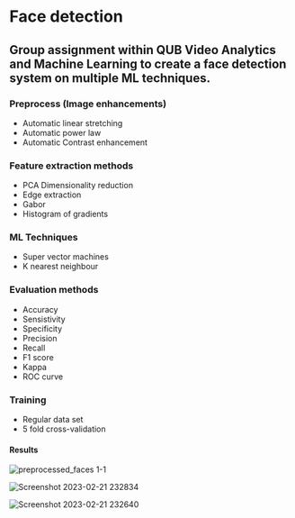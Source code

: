 # Face detection

## Group assignment within QUB Video Analytics and Machine Learning to create a face detection system on multiple ML techniques.

### Preprocess (Image enhancements)
 - Automatic linear stretching
 - Automatic power law
 - Automatic Contrast enhancement

### Feature extraction methods
 - PCA Dimensionality reduction
 - Edge extraction
 - Gabor
 - Histogram of gradients

### ML Techniques
 - Super vector machines
 - K nearest neighbour

### Evaluation methods
 - Accuracy
 - Sensistivity
 - Specificity
 - Precision
 - Recall
 - F1 score
 - Kappa
 - ROC curve

### Training
 - Regular data set
 - 5 fold cross-validation

#### Results
![preprocessed_faces 1-1](https://user-images.githubusercontent.com/64985419/220482546-336b1424-e113-4634-98fe-474c2376a708.png)

![Screenshot 2023-02-21 232834](https://user-images.githubusercontent.com/64985419/220482136-82586dc3-1d29-4b83-a8f0-3eba04247574.png)

![Screenshot 2023-02-21 232640](https://user-images.githubusercontent.com/64985419/220482706-6c84b26e-0771-46f5-bd7e-99ba22595adb.png)